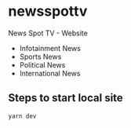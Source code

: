 # newsspottv

News Spot TV - Website

- Infotainment News
- Sports News
- Political News
- International News

## Steps to start local site

```bash
yarn dev
```

